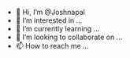 - 👋 Hi, I’m @Joshnapal
- 👀 I’m interested in ...
- 🌱 I’m currently learning ...
- 💞️ I’m looking to collaborate on ...
- 📫 How to reach me ...

<!---
Joshnapal/Joshnapal is a ✨ special ✨ repository because its `README.md` (this file) appears on your GitHub profile.
You can click the Preview link to take a look at your changes.
--->
